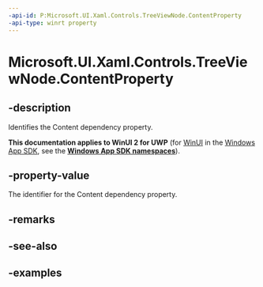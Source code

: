 ```yaml
---
-api-id: P:Microsoft.UI.Xaml.Controls.TreeViewNode.ContentProperty
-api-type: winrt property
---
```

<!-- Property syntax.
public DependencyProperty ContentProperty { get; }
-->

# Microsoft.UI.Xaml.Controls.TreeViewNode.ContentProperty


## -description

Identifies the Content dependency property.


**This documentation applies to WinUI 2 for UWP** (for [WinUI](/windows/apps/winui/winui3/) in the [Windows App SDK](/windows/apps/windows-app-sdk/), see the **[Windows App SDK namespaces](/windows/windows-app-sdk/api/winrt/)**).

## -property-value

The identifier for the Content dependency property.


## -remarks


## -see-also


## -examples


